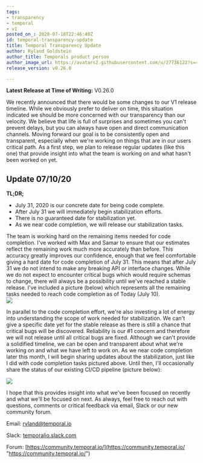 ```yaml
---
tags:
- transparency
- temporal
- v1
posted_on_: 2020-07-10T22:46:40Z
id: temporal-transparency-update
title: Temporal Transparency Update
author: Ryland Goldstein
author_title: Temporals product person
author_image_url: https://avatars2.githubusercontent.com/u/27736122?s=460&u=7b6a3e58ec7ed7157f23f51e91a2f4cd2028d606&v=4
release_version: v0.26.0

---
```

<!--truncate-->

**Latest Release at Time of Writing:** V0.26.0

We recently announced that there would be some changes to our V1 release timeline. While we obviously prefer to deliver on time, this situation indicated we should be more concerned with our transparency than our velocity. We believe that life is full of surprises and sometimes you can't prevent delays, but you can always have open and direct communication channels. Moving forward our goal is to be consistently open and transparent, especially when we're working on things that are in our users critical path. As a first step, we plan to release regular updates (like this one) that provide insight into what the team is working on and what hasn't been worked on yet.

## Update 07/10/20

**TL;DR;**

* July 31, 2020 is our concrete date for being code complete.
* After July 31 we will immediately begin stabilization efforts.
* There is no guaranteed date for stabilization yet.
* As we near code completion, we will release our stabilization tasks.

The team is working hard on the remaining items needed for code completion. I've worked with Max and Samar to ensure that our estimates reflect the remaining work much more accurately than before. This accuracy greatly improves our confidence, enough that we feel comfortable giving a hard date for code completion of July 31. This means that after July 31 we do not intend to make any breaking API or interface changes. While we do not expect to encounter critical bugs which would require schemas to change, there will always be a possibility until we've reached a stable release. I've included a picture (below) which represents all the remaining tasks needed to reach code completion as of Today (July 10).  
![](/cms/screen-shot-2020-07-10-at-9-48-49-am.png)

In parallel to the code completion effort, we're also investing a lot of energy into understanding the scope of work needed for stabilization. We can't give a specific date yet for the stable release as there is still a chance that critical bugs will be discovered. Reliability is our #1 concern and therefore we will not release until all critical bugs are fixed. Although we can't provide a solidified timeline, we can be open and transparent about what we're working on and what we have left to work on. As we near code completion later this month, I will begin sharing updates about the stabilization, just like I did with code completion tasks pictured above. Until then, I'll occasionally share the status of our existing CI/CD pipeline (picture below):

![](/cms/screen-shot-2020-07-10-at-9-36-36-am.png)

I hope that this provides insight into what we've been focused on recently and what we'll be focused on next. As always, feel free to reach out with questions, comments or critical feedback via email, Slack or our new community forum.

Email: [ryland@temporal.io](mailto:ryland@temporal.io)

Slack: [temporalio.slack.com](http://temporalio.slack.com/)

Forum: [https://community.temporal.io/](https://community.temporal.io/ "https://community.temporal.io/")